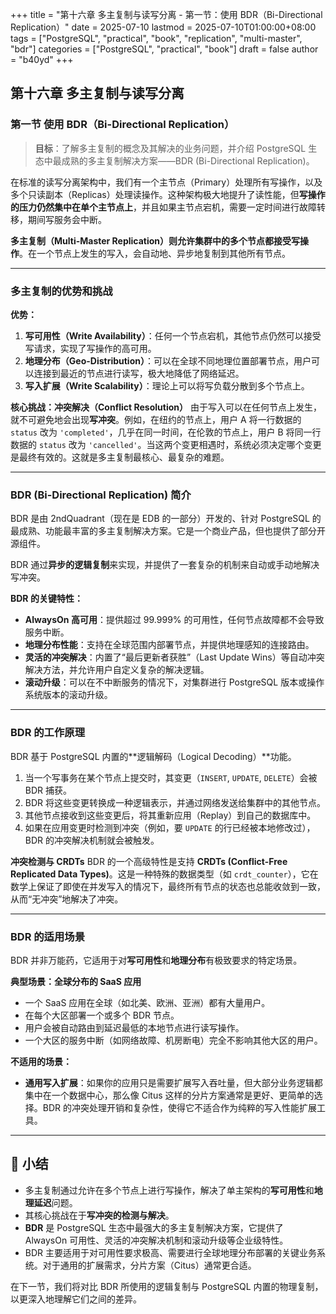 +++
title = "第十六章 多主复制与读写分离 - 第一节：使用 BDR（Bi-Directional Replication）"
date = 2025-07-10
lastmod = 2025-07-10T01:00:00+08:00
tags = ["PostgreSQL", "practical", "book", "replication", "multi-master", "bdr"]
categories = ["PostgreSQL", "practical", "book"]
draft = false
author = "b40yd"
+++

## 第十六章 多主复制与读写分离
### 第一节 使用 BDR（Bi-Directional Replication）

> **目标**：了解多主复制的概念及其解决的业务问题，并介绍 PostgreSQL 生态中最成熟的多主复制解决方案——BDR (Bi-Directional Replication)。

在标准的读写分离架构中，我们有一个主节点（Primary）处理所有写操作，以及多个只读副本（Replicas）处理读操作。这种架构极大地提升了读性能，但**写操作的压力仍然集中在单个主节点上**，并且如果主节点宕机，需要一定时间进行故障转移，期间写服务会中断。

**多主复制（Multi-Master Replication）**则允许集群中的**多个节点都接受写操作**。在一个节点上发生的写入，会自动地、异步地复制到其他所有节点。

---

### 多主复制的优势和挑战

**优势：**
1.  **写可用性（Write Availability）**：任何一个节点宕机，其他节点仍然可以接受写请求，实现了写操作的高可用。
2.  **地理分布（Geo-Distribution）**：可以在全球不同地理位置部署节点，用户可以连接到最近的节点进行读写，极大地降低了网络延迟。
3.  **写入扩展（Write Scalability）**：理论上可以将写负载分散到多个节点上。

**核心挑战：冲突解决（Conflict Resolution）**
由于写入可以在任何节点上发生，就不可避免地会出现**写冲突**。例如，在纽约的节点上，用户 A 将一行数据的 `status` 改为 `'completed'`，几乎在同一时间，在伦敦的节点上，用户 B 将同一行数据的 `status` 改为 `'cancelled'`。当这两个变更相遇时，系统必须决定哪个变更是最终有效的。这就是多主复制最核心、最复杂的难题。

---

### BDR (Bi-Directional Replication) 简介

BDR 是由 2ndQuadrant（现在是 EDB 的一部分）开发的、针对 PostgreSQL 的最成熟、功能最丰富的多主复制解决方案。它是一个商业产品，但也提供了部分开源组件。

BDR 通过**异步的逻辑复制**来实现，并提供了一套复杂的机制来自动或手动地解决写冲突。

**BDR 的关键特性：**
-   **AlwaysOn 高可用**：提供超过 99.999% 的可用性，任何节点故障都不会导致服务中断。
-   **地理分布性能**：支持在全球范围内部署节点，并提供地理感知的连接路由。
-   **灵活的冲突解决**：内置了“最后更新者获胜”（Last Update Wins）等自动冲突解决方法，并允许用户自定义复杂的解决逻辑。
-   **滚动升级**：可以在不中断服务的情况下，对集群进行 PostgreSQL 版本或操作系统版本的滚动升级。

---

### BDR 的工作原理

BDR 基于 PostgreSQL 内置的**逻辑解码（Logical Decoding）**功能。
1.  当一个写事务在某个节点上提交时，其变更（`INSERT`, `UPDATE`, `DELETE`）会被 BDR 捕获。
2.  BDR 将这些变更转换成一种逻辑表示，并通过网络发送给集群中的其他节点。
3.  其他节点接收到这些变更后，将其重新应用（Replay）到自己的数据库中。
4.  如果在应用变更时检测到冲突（例如，要 `UPDATE` 的行已经被本地修改过），BDR 的冲突解决机制就会被触发。

**冲突检测与 CRDTs**
BDR 的一个高级特性是支持 **CRDTs (Conflict-Free Replicated Data Types)**。这是一种特殊的数据类型（如 `crdt_counter`），它在数学上保证了即使在并发写入的情况下，最终所有节点的状态也总能收敛到一致，从而“无冲突”地解决了冲突。

---

### BDR 的适用场景

BDR 并非万能药，它适用于对**写可用性**和**地理分布**有极致要求的特定场景。

**典型场景：全球分布的 SaaS 应用**
-   一个 SaaS 应用在全球（如北美、欧洲、亚洲）都有大量用户。
-   在每个大区部署一个或多个 BDR 节点。
-   用户会被自动路由到延迟最低的本地节点进行读写操作。
-   一个大区的服务中断（如网络故障、机房断电）完全不影响其他大区的用户。

**不适用的场景：**
-   **通用写入扩展**：如果你的应用只是需要扩展写入吞吐量，但大部分业务逻辑都集中在一个数据中心，那么像 Citus 这样的分片方案通常是更好、更简单的选择。BDR 的冲突处理开销和复杂性，使得它不适合作为纯粹的写入性能扩展工具。

---

## 📌 小结

-   多主复制通过允许在多个节点上进行写操作，解决了单主架构的**写可用性**和**地理延迟**问题。
-   其核心挑战在于**写冲突的检测与解决**。
-   **BDR** 是 PostgreSQL 生态中最强大的多主复制解决方案，它提供了 AlwaysOn 可用性、灵活的冲突解决机制和滚动升级等企业级特性。
-   BDR 主要适用于对可用性要求极高、需要进行全球地理分布部署的关键业务系统。对于通用的扩展需求，分片方案（Citus）通常更合适。

在下一节，我们将对比 BDR 所使用的逻辑复制与 PostgreSQL 内置的物理复制，以更深入地理解它们之间的差异。
